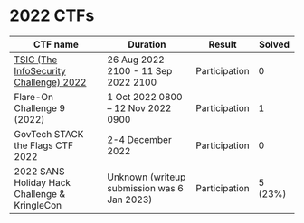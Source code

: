 # 2022 CTFs

| CTF name                                                                                                                         | Duration                                    | Result        | Solved   |
| -------------------------------------------------------------------------------------------------------------------------------- | ------------------------------------------- | ------------- | -------- |
| [TSIC (The InfoSecurity Challenge) 2022](http://localhost:5000/s/8mNTUPzr25y3aGS3DDiL/2022/tsic-the-infosecurity-challenge-2022) | 26 Aug 2022 2100 - 11 Sep 2022 2100         | Participation | 0        |
| Flare-On Challenge 9 (2022)                                                                                                      | 1 Oct 2022 0800 – 12 Nov 2022 0900          | Participation | 1        |
| GovTech STACK the Flags CTF 2022                                                                                                 | 2-4 December 2022                           | Participation | 0        |
| 2022 SANS Holiday Hack Challenge & KringleCon                                                                                    | Unknown (writeup submission was 6 Jan 2023) | Participation |  5 (23%) |
